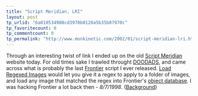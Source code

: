 ```yaml
---
title: "Script Meridian, LRI"
layout: post
tp_urlid: "6a010534988cd3970b0120a5b35b07970c"
tp_favoritecount: 0
tp_commentcount: 0
tp_permalink: "http://www.monkinetic.com/2002/01/script-meridian-lri.html"
---
```

Through an interesting twist of link I ended up on the old <a href="http://www.scriptmeridian.org/">Script Meridian</a> website today. For old times sake I trawled throught <a href="http://www.scriptmeridian.org/doodads/">DOODADS</a>, and came across what is probably the last <a href="http://frontier.userland.com/">Frontier</a> script I ever released. <a href="http://www.scriptmeridian.org/doodads/LoadRegexedImages.html">Load Regexed Images</a> would let you give it a regex to apply to a folder of images, and load any image that matched the regex into Frontier&#39;s <a href="http://static.userland.com/frontierImages/davenetedit.gif">object database</a>. I was hacking Frontier a lot back then - <i>8/7/1998</i>. (<a href="http://redmonk.net/archives/2002/01/11/radio-userland-tools/3">Background</a>)
